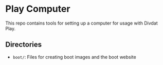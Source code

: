 # Play Computer

This repo contains tools for setting up a computer for usage with Divdat Play.

## Directories

-   `boot/`: Files for creating boot images and the boot website
